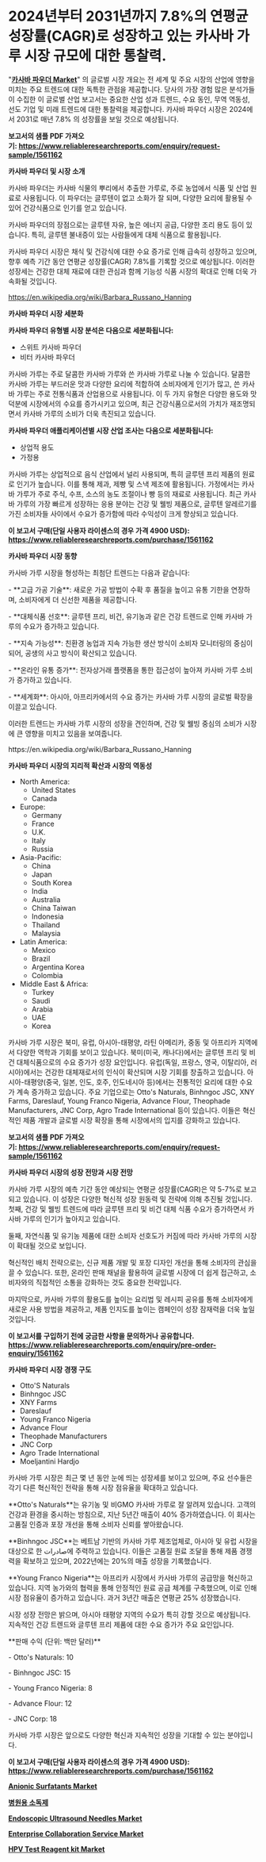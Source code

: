 <p><h1>2024년부터 2031년까지 7.8%의 연평균 성장률(CAGR)로 성장하고 있는 카사바 가루 시장 규모에 대한 통찰력.</h1></p><p>"<strong><a href="https://www.reliableresearchreports.com/cassava-powder-r1561162">카사바 파우더 Market</a></strong>" 의 글로벌 시장 개요는 전 세계 및 주요 시장의 산업에 영향을 미치는 주요 트렌드에 대한 독특한 관점을 제공합니다. 당사의 가장 경험 많은 분석가들이 수집한 이 글로벌 산업 보고서는 중요한 산업 성과 트렌드, 수요 동인, 무역 역동성, 선도 기업 및 미래 트렌드에 대한 통찰력을 제공합니다. 카사바 파우더 시장은 2024에서 2031로 매년 7.8% 의 성장률을 보일 것으로 예상됩니다.</p>
<p><strong>보고서의 샘플 PDF 가져오기:&nbsp;<a href="https://www.reliableresearchreports.com/enquiry/request-sample/1561162">https://www.reliableresearchreports.com/enquiry/request-sample/1561162</a></strong></p>
<p><strong>카사바 파우더 및 시장 소개</strong></p>
<p><p>카사바 파우더는 카사바 식물의 뿌리에서 추출한 가루로, 주로 농업에서 식품 및 산업 원료로 사용됩니다. 이 파우더는 글루텐이 없고 소화가 잘 되며, 다양한 요리에 활용될 수 있어 건강식품으로 인기를 얻고 있습니다. </p><p>카사바 파우더의 장점으로는 글루텐 자유, 높은 에너지 공급, 다양한 조리 용도 등이 있습니다. 특히, 글루텐 불내증이 있는 사람들에게 대체 식품으로 활용됩니다. </p><p>카사바 파우더 시장은 채식 및 건강식에 대한 수요 증가로 인해 급속히 성장하고 있으며, 향후 예측 기간 동안 연평균 성장률(CAGR) 7.8%를 기록할 것으로 예상됩니다. 이러한 성장세는 건강한 대체 재료에 대한 관심과 함께 기능성 식품 시장의 확대로 인해 더욱 가속화될 것입니다.</p></p>
<p><a href="https://en.wikipedia.org/wiki/Barbara_Russano_Hanning">https://en.wikipedia.org/wiki/Barbara_Russano_Hanning</a></p>
<p><strong>카사바 파우더 시장 세분화</strong></p>
<p><strong>카사바 파우더 유형별 시장 분석은 다음으로 세분화됩니다:</strong></p>
<p><ul><li>스위트 카사바 파우더</li><li>비터 카사바 파우더</li></ul></p>
<p><p>카사바 가루는 주로 달콤한 카사바 가루와 쓴 카사바 가루로 나눌 수 있습니다. 달콤한 카사바 가루는 부드러운 맛과 다양한 요리에 적합하여 소비자에게 인기가 많고, 쓴 카사바 가루는 주로 전통식품과 산업용으로 사용됩니다. 이 두 가지 유형은 다양한 용도와 맛 덕분에 시장에서의 수요를 증가시키고 있으며, 최근 건강식품으로서의 가치가 재조명되면서 카사바 가루의 소비가 더욱 촉진되고 있습니다.</p></p>
<p><strong>카사바 파우더 애플리케이션별 시장 산업 조사는 다음으로 세분화됩니다:</strong></p>
<p><ul><li>상업적 용도</li><li>가정용</li></ul></p>
<p><p>카사바 가루는 상업적으로 음식 산업에서 널리 사용되며, 특히 글루텐 프리 제품의 원료로 인기가 높습니다. 이를 통해 제과, 제빵 및 스낵 제조에 활용됩니다. 가정에서는 카사바 가루가 주로 주식, 수프, 소스의 농도 조절이나 빵 등의 재료로 사용됩니다. 최근 카사바 가루의 가장 빠르게 성장하는 응용 분야는 건강 및 웰빙 제품으로, 글루텐 알레르기를 가진 소비자들 사이에서 수요가 증가함에 따라 수익성이 크게 향상되고 있습니다.</p></p>
<p><strong>이 보고서 구매(단일 사용자 라이센스의 경우 가격 4900 USD): <a href="https://www.reliableresearchreports.com/purchase/1561162">https://www.reliableresearchreports.com/purchase/1561162</a></strong></p>
<p><strong>카사바 파우더 시장 동향</strong></p>
<p><p>카사바 가루 시장을 형성하는 최첨단 트렌드는 다음과 같습니다:</p><p>- **고급 가공 기술**: 새로운 가공 방법이 수확 후 품질을 높이고 유통 기한을 연장하며, 소비자에게 더 신선한 제품을 제공합니다.</p><p>  </p><p>- **대체식품 선호**: 글루텐 프리, 비건, 유기농과 같은 건강 트렌드로 인해 카사바 가루의 수요가 증가하고 있습니다.</p><p>- **지속 가능성**: 친환경 농업과 지속 가능한 생산 방식이 소비자 모니터링의 중심이 되어, 공생의 사고 방식이 확산되고 있습니다.</p><p>- **온라인 유통 증가**: 전자상거래 플랫폼을 통한 접근성이 높아져 카사바 가루 소비가 증가하고 있습니다.</p><p>- **세계화**: 아시아, 아프리카에서의 수요 증가는 카사바 가루 시장의 글로벌 확장을 이끌고 있습니다.</p><p>이러한 트렌드는 카사바 가루 시장의 성장을 견인하며, 건강 및 웰빙 중심의 소비가 시장에 큰 영향을 미치고 있음을 보여줍니다.</p></p>
<p>https://en.wikipedia.org/wiki/Barbara_Russano_Hanning</p>
<p><strong>카사바 파우더 시장의 지리적 확산과 시장의 역동성</strong></p>
<p><ul>
    <li>
        North America:
        <ul>
            <li>United States</li>
            <li>Canada</li>
        </ul>
    </li>
    <li>
        Europe:
        <ul>
            <li>Germany</li>
            <li>France</li>
            <li>U.K.</li>
            <li>Italy</li>
            <li>Russia</li>
        </ul>
    </li>
    <li>
        Asia-Pacific:
        <ul>
            <li>China</li>
            <li>Japan</li>
            <li>South Korea</li>
            <li>India</li>
            <li>Australia</li>
            <li>China Taiwan</li>
            <li>Indonesia</li>
            <li>Thailand</li>
            <li>Malaysia</li>
        </ul>
    </li>
    <li>
        Latin America:
        <ul>
            <li>Mexico</li>
            <li>Brazil</li>
            <li>Argentina Korea</li>
            <li>Colombia</li>
        </ul>
    </li>
    <li>
        Middle East & Africa:
        <ul>
            <li>Turkey</li>
            <li>Saudi</li>
            <li>Arabia</li>
            <li>UAE</li>
            <li>Korea</li>
        </ul>
    </li>
    </ul></p>
<p><p>카사바 가루 시장은 북미, 유럽, 아시아-태평양, 라틴 아메리카, 중동 및 아프리카 지역에서 다양한 역학과 기회를 보이고 있습니다. 북미(미국, 캐나다)에서는 글루텐 프리 및 비건 대체식품으로의 수요 증가가 성장 요인입니다. 유럽(독일, 프랑스, 영국, 이탈리아, 러시아)에서는 건강한 대체재로서의 인식이 확산되며 시장 기회를 창출하고 있습니다. 아시아-태평양(중국, 일본, 인도, 호주, 인도네시아 등)에서는 전통적인 요리에 대한 수요가 계속 증가하고 있습니다. 주요 기업으로는 Otto's Naturals, Binhngoc JSC, XNY Farms, Dareslauf, Young Franco Nigeria, Advance Flour, Theophade Manufacturers, JNC Corp, Agro Trade International 등이 있습니다. 이들은 혁신적인 제품 개발과 글로벌 시장 확장을 통해 시장에서의 입지를 강화하고 있습니다.</p></p>
<p><strong>보고서의 샘플 PDF 가져오기:&nbsp;<a href="https://www.reliableresearchreports.com/enquiry/request-sample/1561162">https://www.reliableresearchreports.com/enquiry/request-sample/1561162</a></strong></p>
<p><strong>카사바 파우더 시장의 성장 전망과 시장 전망</strong></p>
<p><p>카사바 가루 시장의 예측 기간 동안 예상되는 연평균 성장률(CAGR)은 약 5-7%로 보고되고 있습니다. 이 성장은 다양한 혁신적 성장 원동력 및 전략에 의해 추진될 것입니다. 첫째, 건강 및 웰빙 트렌드에 따라 글루텐 프리 및 비건 대체 식품 수요가 증가하면서 카사바 가루의 인기가 높아지고 있습니다. </p><p>둘째, 자연식품 및 유기농 제품에 대한 소비자 선호도가 커짐에 따라 카사바 가루의 시장이 확대될 것으로 보입니다. </p><p>혁신적인 배치 전략으로는, 신규 제품 개발 및 포장 디자인 개선을 통해 소비자의 관심을 끌 수 있습니다. 또한, 온라인 판매 채널을 활용하여 글로벌 시장에 더 쉽게 접근하고, 소비자와의 직접적인 소통을 강화하는 것도 중요한 전략입니다. </p><p>마지막으로, 카사바 가루의 활용도를 높이는 요리법 및 레시피 공유를 통해 소비자에게 새로운 사용 방법을 제공하고, 제품 인지도를 높이는 캠페인이 성장 잠재력을 더욱 높일 것입니다.</p></p>
<p><strong>이 보고서를 구입하기 전에 궁금한 사항을 문의하거나 공유합니다. <a href="https://www.reliableresearchreports.com/enquiry/pre-order-enquiry/1561162">https://www.reliableresearchreports.com/enquiry/pre-order-enquiry/1561162</a></strong></p>
<p><strong>카사바 파우더 시장 경쟁 구도</strong></p>
<p><ul><li>Otto'S Naturals</li><li>Binhngoc JSC</li><li>XNY Farms</li><li>Dareslauf</li><li>Young Franco Nigeria</li><li>Advance Flour</li><li>Theophade Manufacturers</li><li>JNC Corp</li><li>Agro Trade International</li><li>Moeljantini Hardjo</li></ul></p>
<p><p>카사바 가루 시장은 최근 몇 년 동안 눈에 띄는 성장세를 보이고 있으며, 주요 선수들은 각기 다른 혁신적인 전략을 통해 시장 점유율을 확대하고 있습니다. </p><p>**Otto's Naturals**는 유기농 및 비GMO 카사바 가루로 잘 알려져 있습니다. 고객의 건강과 환경을 중시하는 방침으로, 지난 5년간 매출이 40% 증가하였습니다. 이 회사는 고품질 인증과 포장 개선을 통해 소비자 신뢰를 쌓아왔습니다.</p><p>**Binhngoc JSC**는 베트남 기반의 카사바 가루 제조업체로, 아시아 및 유럽 시장을 대상으로 한 صادرات에 주력하고 있습니다. 이들은 고품질 원료 조달을 통해 제품 경쟁력을 확보하고 있으며, 2022년에는 20%의 매출 성장을 기록했습니다. </p><p>**Young Franco Nigeria**는 아프리카 시장에서 카사바 가루의 공급망을 혁신하고 있습니다. 지역 농가와의 협력을 통해 안정적인 원료 공급 체계를 구축했으며, 이로 인해 시장 점유율이 증가하고 있습니다. 과거 3년간 매출은 연평균 25% 성장했습니다.</p><p>시장 성장 전망은 밝으며, 아시아 태평양 지역의 수요가 특히 강할 것으로 예상됩니다. 지속적인 건강 트렌드와 글루텐 프리 제품에 대한 수요 증가가 주요 요인입니다. </p><p>**판매 수익 (단위: 백만 달러)**  </p><p>- Otto's Naturals: 10  </p><p>- Binhngoc JSC: 15  </p><p>- Young Franco Nigeria: 8  </p><p>- Advance Flour: 12  </p><p>- JNC Corp: 18  </p><p>카사바 가루 시장은 앞으로도 다양한 혁신과 지속적인 성장을 기대할 수 있는 분야입니다.</p></p>
<p><strong>이 보고서 구매(단일 사용자 라이센스의 경우 가격 4900 USD): <a href="https://www.reliableresearchreports.com/purchase/1561162">https://www.reliableresearchreports.com/purchase/1561162</a></strong></p>
<p><strong><p><a href="https://issuu.com/reportprime-2/docs/anionic-surfatants-market-size-2030_d0a69b0bd44728">Anionic Surfatants Market</a></p><p><a href="https://medium.com/@joshuapierce88/%EC%84%B8%EA%B3%84-hospital-grade-disinfectants-market-%EC%9D%80-2024%EC%97%90%EC%84%9C-2031%EB%A1%9C-%EC%97%B0%ED%8F%89%EA%B7%A0-%EC%A6%9D%EA%B0%80%EC%9C%A8%EC%9D%84-%EB%B3%B4%EC%9D%BC-%EA%B2%83%EC%9C%BC%EB%A1%9C-%EC%98%88%EC%83%81%EB%90%A9%EB%8B%88%EB%8B%A4-72b1fd2e1797">병원용 소독제</a></p><p><a href="https://www.linkedin.com/pulse/what-growth-drivers-endoscopic-ultrasound-needles-market-8ngce?trackingId=qR%2FwBOGFRUOMgo0W%2FhEg0g%3D%3D">Endoscopic Ultrasound Needles Market</a></p><p><a href="https://www.linkedin.com/pulse/enterprise-collaboration-service-market-size-segmentation-lbpif?trackingId=VJpY5uimQWagFMPQG7szoQ%3D%3D">Enterprise Collaboration Service Market</a></p><p><a href="https://github.com/abbislposival/Market-Research-Report-List-1/blob/main/hpv-test-reagent-kit-market.md">HPV Test Reagent kit Market</a></p></strong></p>
<p></p>